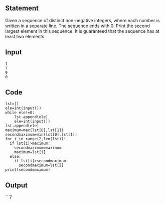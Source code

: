 ## Statement
Given a sequence of distinct non-negative integers, where each number is written in a separate line. The sequence ends with 0. Print the second largest element in this sequence. It is guaranteed that the sequence has at least two elements.
## Input
```
1
7
9
0
```
## Code
```
lst=[]
ele=int(input())
while ele!=0:
    lst.append(ele)
    ele=int(input())
lst.append(ele)
maximum=max(lst[0],lst[1]) 
secondmaximum=min(lst[0],lst[1]) 
for i in range(2,len(lst)): 
  if lst[i]>maximum: 
    secondmaximum=maximum
    maximum=lst[i] 
  else: 
    if lst[i]>secondmaximum: 
      secondmaximum=lst[i] 
print(secondmaximum)
```
## Output
``
7
```
